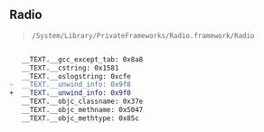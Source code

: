 ## Radio

> `/System/Library/PrivateFrameworks/Radio.framework/Radio`

```diff

   __TEXT.__gcc_except_tab: 0x8a8
   __TEXT.__cstring: 0x1581
   __TEXT.__oslogstring: 0xcfe
-  __TEXT.__unwind_info: 0x9f8
+  __TEXT.__unwind_info: 0x9f0
   __TEXT.__objc_classname: 0x37e
   __TEXT.__objc_methname: 0x5047
   __TEXT.__objc_methtype: 0x85c

```
